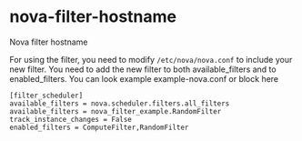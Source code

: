 # nova-filter-hostname
Nova filter hostname

For using the filter, you need to modify `/etc/nova/nova.conf` to include your new filter. You need to add the new filter to both available_filters and to enabled_filters.
You can look example example-nova.conf or block here
```
[filter_scheduler]
available_filters = nova.scheduler.filters.all_filters
available_filters = nova_filter_example.RandomFilter
track_instance_changes = False
enabled_filters = ComputeFilter,RandomFilter
```
